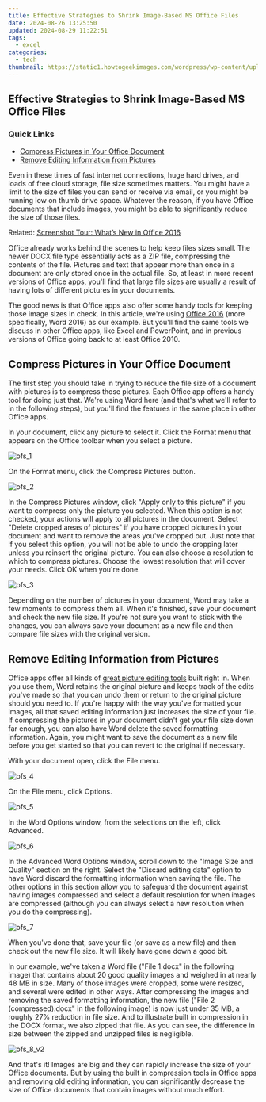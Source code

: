 ```yaml
---
title: Effective Strategies to Shrink Image-Based MS Office Files
date: 2024-08-26 13:25:50
updated: 2024-08-29 11:22:51
tags:
  - excel
categories:
  - tech
thumbnail: https://static1.howtogeekimages.com/wordpress/wp-content/uploads/2016/05/ofs_top-650x275.png
---
```


## Effective Strategies to Shrink Image-Based MS Office Files

### Quick Links

* [Compress Pictures in Your Office Document](https://techidaily.com/solved-bad-and-corrupt-videos-that-won-t-play-on-vivo-x90s-by-stellar-video-repair-mobile-video-repair/)
* [Remove Editing Information from Pictures](https://extra-support.techidaily.com/in-2024-instagrams-picture-perfect-upload-techniques-unveiled/)

 Even in these times of fast internet connections, huge hard drives, and loads of free cloud storage, file size sometimes matters. You might have a limit to the size of files you can send or receive via email, or you might be running low on thumb drive space. Whatever the reason, if you have Office documents that include images, you might be able to significantly reduce the size of those files.

Related: [Screenshot Tour: What’s New in Office 2016](https://hardware-help.techidaily.com/get-your-acer-2-in-1s-touch-functionality-back-with-updated-drivers-for-windows-11-download/) 

 Office already works behind the scenes to help keep files sizes small. The newer DOCX file type essentially acts as a ZIP file, compressing the contents of the file. Pictures and text that appear more than once in a document are only stored once in the actual file. So, at least in more recent versions of Office apps, you'll find that large file sizes are usually a result of having lots of different pictures in your documents.

 The good news is that Office apps also offer some handy tools for keeping those image sizes in check. In this article, we're using [Office 2016](https://hardware-help.techidaily.com/get-your-acer-2-in-1s-touch-functionality-back-with-updated-drivers-for-windows-11-download/) (more specifically, Word 2016) as our example. But you'll find the same tools we discuss in other Office apps, like Excel and PowerPoint, and in previous versions of Office going back to at least Office 2010.

##  Compress Pictures in Your Office Document

 The first step you should take in trying to reduce the file size of a document with pictures is to compress those pictures. Each Office app offers a handy tool for doing just that. We're using Word here (and that's what we'll refer to in the following steps), but you'll find the features in the same place in other Office apps.

 In your document, click any picture to select it. Click the Format menu that appears on the Office toolbar when you select a picture.

![ofs_1](https://static1.howtogeekimages.com/wordpress/wp-content/uploads/2016/05/ofs_1.png) 

 On the Format menu, click the Compress Pictures button.

![ofs_2](https://static1.howtogeekimages.com/wordpress/wp-content/uploads/2016/05/ofs_2.png) 

 In the Compress Pictures window, click "Apply only to this picture" if you want to compress only the picture you selected. When this option is not checked, your actions will apply to all pictures in the document. Select "Delete cropped areas of pictures" if you have cropped pictures in your document and want to remove the areas you've cropped out. Just note that if you select this option, you will not be able to undo the cropping later unless you reinsert the original picture. You can also choose a resolution to which to compress pictures. Choose the lowest resolution that will cover your needs. Click OK when you're done.

![ofs_3](https://static1.howtogeekimages.com/wordpress/wp-content/uploads/2016/05/ofs_3.png) 

 Depending on the number of pictures in your document, Word may take a few moments to compress them all. When it's finished, save your document and check the new file size. If you're not sure you want to stick with the changes, you can always save your document as a new file and then compare file sizes with the original version.

##  Remove Editing Information from Pictures

 Office apps offer all kinds of [great picture editing tools](https://article-files.techidaily.com/prestige-pcs-and-laptops-technologys-elite/) built right in. When you use them, Word retains the original picture and keeps track of the edits you've made so that you can undo them or return to the original picture should you need to. If you're happy with the way you've formatted your images, all that saved editing information just increases the size of your file. If compressing the pictures in your document didn't get your file size down far enough, you can also have Word delete the saved formatting information. Again, you might want to save the document as a new file before you get started so that you can revert to the original if necessary.

 With your document open, click the File menu.

![ofs_4](https://static1.howtogeekimages.com/wordpress/wp-content/uploads/2016/05/ofs_4.png) 

 On the File menu, click Options.

![ofs_5](https://static1.howtogeekimages.com/wordpress/wp-content/uploads/2016/05/ofs_5.png) 

 In the Word Options window, from the selections on the left, click Advanced.

![ofs_6](https://static1.howtogeekimages.com/wordpress/wp-content/uploads/2016/05/ofs_6.png) 

 In the Advanced Word Options window, scroll down to the "Image Size and Quality" section on the right. Select the "Discard editing data" option to have Word discard the formatting information when saving the file. The other options in this section allow you to safeguard the document against having images compressed and select a default resolution for when images are compressed (although you can always select a new resolution when you do the compressing).

![ofs_7](https://static1.howtogeekimages.com/wordpress/wp-content/uploads/2016/05/ofs_7.png) 

 When you've done that, save your file (or save as a new file) and then check out the new file size. It will likely have gone down a good bit.

 In our example, we've taken a Word file ("File 1.docx" in the following image) that contains about 20 good quality images and weighed in at nearly 48 MB in size. Many of those images were cropped, some were resized, and several were edited in other ways. After compressing the images and removing the saved formatting information, the new file ("File 2 (compressed).docx" in the following image) is now just under 35 MB, a roughly 27% reduction in file size. And to illustrate built in compression in the DOCX format, we also zipped that file. As you can see, the difference in size between the zipped and unzipped files is negligible.

![ofs_8_v2](https://static1.howtogeekimages.com/wordpress/wp-content/uploads/2016/05/ofs_8_v2.png) 

 And that's it! Images are big and they can rapidly increase the size of your Office documents. But by using the built in compression tools in Office apps and removing old editing information, you can significantly decrease the size of Office documents that contain images without much effort.

<ins class="adsbygoogle"
     style="display:block"
     data-ad-format="autorelaxed"
     data-ad-client="ca-pub-7571918770474297"
     data-ad-slot="1223367746"></ins>



<ins class="adsbygoogle"
     style="display:block"
     data-ad-client="ca-pub-7571918770474297"
     data-ad-slot="8358498916"
     data-ad-format="auto"
     data-full-width-responsive="true"></ins>
